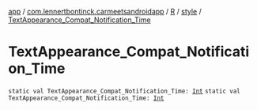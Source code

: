 [app](../../../index.md) / [com.lennertbontinck.carmeetsandroidapp](../../index.md) / [R](../index.md) / [style](index.md) / [TextAppearance_Compat_Notification_Time](./-text-appearance_-compat_-notification_-time.md)

# TextAppearance_Compat_Notification_Time

`static val TextAppearance_Compat_Notification_Time: `[`Int`](https://kotlinlang.org/api/latest/jvm/stdlib/kotlin/-int/index.html)
`static val TextAppearance_Compat_Notification_Time: `[`Int`](https://kotlinlang.org/api/latest/jvm/stdlib/kotlin/-int/index.html)